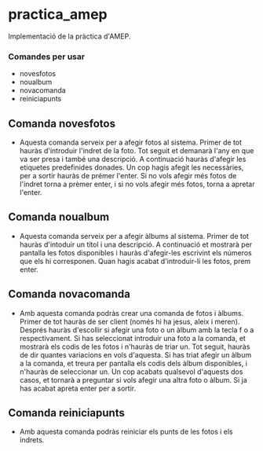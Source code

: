 # practica_amep
Implementació de la pràctica d'AMEP.

### Comandes per usar

 - novesfotos
 - noualbum
 - novacomanda
 - reiniciapunts

## Comanda novesfotos

 - Aquesta comanda serveix per a afegir fotos al sistema. Primer de tot hauràs d'introduir l'indret de la foto. 
   Tot seguit et demanarà l'any en que va ser presa i també una descripció. A continuació hauràs d'afegir les 
   etiquetes predefinides donades. Un cop hagis afegit les necessàries, per a sortir hauràs de prémer l'enter.
   Si no vols afegir més fotos de l'indret torna a prèmer enter, i si no vols afegir més fotos, torna a apretar
   l'enter.

## Comanda noualbum

  - Aquesta comanda serveix per a afegir àlbums al sistema. Primer de tot hauràs d'intoduir un títol i una 
    descripció. A continuació et mostrarà per pantalla les fotos disponibles i hauràs d'afegir-les escrivint
    els números que els hi corresponen. Quan hagis acabat d'introduir-li les fotos, prem enter.

## Comanda novacomanda

  - Amb aquesta comanda podràs crear una comanda de fotos i àlbums. Primer de tot hauràs de ser client (només hi 
    ha jesus, aleix i meren). Després hauràs d'escollir si afegir una foto o un àlbum amb la tecla f o a respectivament. 
    Si has seleccionat introduir una foto a la comanda, et mostrarà els codis de les fotos i n'hauràs de triar un. Tot 
    seguit, hauràs de dir quantes variacions en vols d'aquesta. Si has triat afegir un àlbum a la comanda, et treura
    per pantalla els codis dels àlbum disponibles, i n'hauràs de seleccionar un. Un cop acabats qualsevol d'aquests dos
    casos, et tornarà a preguntar si vols afegir una altra foto o àlbum. Si ja has acabat apreta enter per a sortir.
  
## Comanda reiniciapunts

  - Amb aquesta comanda podràs reiniciar els punts de les fotos i els indrets.
